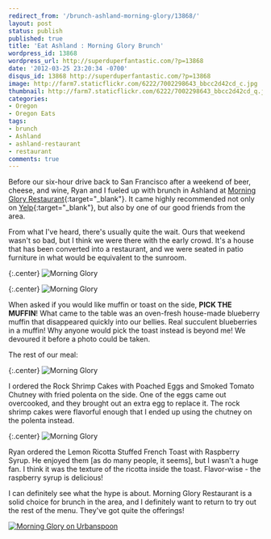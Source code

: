 ```yaml
---
redirect_from: '/brunch-ashland-morning-glory/13868/'
layout: post
status: publish
published: true
title: 'Eat Ashland : Morning Glory Brunch'
wordpress_id: 13868
wordpress_url: http://superduperfantastic.com/?p=13868
date: '2012-03-25 23:20:34 -0700'
disqus_id: 13868 http://superduperfantastic.com/?p=13868
image: http://farm7.staticflickr.com/6222/7002298643_bbcc2d42cd_c.jpg
thumbnail: http://farm7.staticflickr.com/6222/7002298643_bbcc2d42cd_q.jpg
categories:
- Oregon
- Oregon Eats
tags:
- brunch
- Ashland
- ashland-restaurant
- restaurant
comments: true
---
```

Before our six-hour drive back to San Francisco after a weekend of beer, cheese, and wine, Ryan and I fueled up with brunch in Ashland at [Morning Glory Restaurant](http://www.morninggloryrestaurant.com/ "Morning Glory Restaurant"){:target="_blank"}.<!--more--> It came highly recommended not only on [Yelp](http://www.yelp.com/biz/morning-glory-ashland "Morning Glory - Ashland"){:target="_blank"}, but also by one of our good friends from the area.

From what I've heard, there's usually quite the wait. Ours that weekend wasn't so bad, but I think we were there with the early crowd. It's a house that has been converted into a restaurant, and we were seated in patio furniture in what would be equivalent to the sunroom.

{:.center}
![Morning Glory](http://farm8.staticflickr.com/7136/6856183560_d33d28fc57_c.jpg)

{:.center}
![Morning Glory](http://farm8.staticflickr.com/7279/6856183002_e9e00d8958_c.jpg)

When asked if you would like muffin or toast on the side, **PICK THE MUFFIN**! What came to the table was an oven-fresh house-made blueberry muffin that disappeared quickly into our bellies. Real succulent blueberries in a muffin! Why anyone would pick the toast instead is beyond me! We devoured it before a photo could be taken.

The rest of our meal:

{:.center}
![Morning Glory](http://farm7.staticflickr.com/6222/7002298643_bbcc2d42cd_c.jpg)

I ordered the Rock Shrimp Cakes with Poached Eggs and Smoked Tomato Chutney with fried polenta on the side. One of the eggs came out overcooked, and they brought out an extra egg to replace it. The rock shrimp cakes were flavorful enough that I ended up using the chutney on the polenta instead.

{:.center}
![Morning Glory](http://farm8.staticflickr.com/7053/7002300277_65110e0218_c.jpg)

Ryan ordered the Lemon Ricotta Stuffed French Toast with Raspberry Syrup. He enjoyed them [as do many people, it seems], but I wasn't a huge fan. I think it was the texture of the ricotta inside the toast. Flavor-wise - the raspberry syrup is delicious!

I can definitely see what the hype is about. Morning Glory Restaurant is a solid choice for brunch in the area, and I definitely want to return to try out the rest of the menu. They've got quite the offerings!

[![Morning Glory on Urbanspoon](http://www.urbanspoon.com/b/link/1080068/biglink.gif)](http://www.urbanspoon.com/r/218/1080068/restaurant/Medford/Morning-Glory-Ashland)